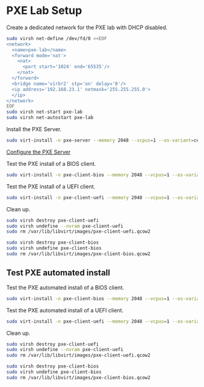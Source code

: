 # PXE Lab Setup

Create a dedicated network for the PXE lab with DHCP disabled.

```sh
sudo virsh net-define /dev/fd/0 <<EOF
<network>
  <name>pxe-lab</name>
  <forward mode='nat'>
    <nat>
      <port start='1024' end='65535'/>
    </nat>
  </forward>
  <bridge name='virbr2' stp='on' delay='0'/>
  <ip address='192.168.23.1' netmask='255.255.255.0'>
  </ip>
</network>
EOF
sudo virsh net-start pxe-lab
sudo virsh net-autostart pxe-lab
```

Install the PXE Server.

```sh
sudo virt-install -n pxe-server --memory 2048 --vcpus=1 --os-variant=centos8 --accelerate -v --disk path=/var/lib/libvirt/images/pxe-server.qcow2,size=10 -l $PWD/CentOS-Stream-8-x86_64-20210311-boot.iso --initrd-inject=$PWD/centos-ks.cfg --extra-args "ks=file:/centos-ks.cfg" --network network=pxe-lab
```

[Configure the PXE Server](../pxe-setup/README.md)

Test the PXE install of a BIOS client.

```sh
sudo virt-install -n pxe-client-bios --memory 2048 --vcpus=1 --os-variant=centos8 --accelerate -v --disk path=/var/lib/libvirt/images/pxe-client-bios.qcow2,size=10 --pxe --network network=pxe-lab
```

Test the PXE install of a UEFI client.

```sh
sudo virt-install -n pxe-client-uefi --memory 2048 --vcpus=1 --os-variant=centos8 --accelerate -v --disk path=/var/lib/libvirt/images/pxe-client-uefi.qcow2,size=10 --pxe --network network=pxe-lab --boot uefi
```

Clean up.

```sh
sudo virsh destroy pxe-client-uefi
sudo virsh undefine --nvram pxe-client-uefi
sudo rm /var/lib/libvirt/images/pxe-client-uefi.qcow2

sudo virsh destroy pxe-client-bios
sudo virsh undefine pxe-client-bios
sudo rm /var/lib/libvirt/images/pxe-client-bios.qcow2
```

## Test PXE automated install

Test the PXE automated install of a BIOS client.

```sh
sudo virt-install -n pxe-client-bios --memory 2048 --vcpus=1 --os-variant=centos8 --accelerate -v --disk path=/var/lib/libvirt/images/pxe-client-bios.qcow2,size=10 --pxe --network network=pxe-lab,mac=52:54:00:88:a4:b0
```

Test the PXE automated install of a UEFI client.

```sh
sudo virt-install -n pxe-client-uefi --memory 2048 --vcpus=1 --os-variant=centos8 --accelerate -v --disk path=/var/lib/libvirt/images/pxe-client-uefi.qcow2,size=10 --pxe --network network=pxe-lab,mac=52:54:00:88:a4:b0 --boot uefi
```

Clean up.

```sh
sudo virsh destroy pxe-client-uefi
sudo virsh undefine --nvram pxe-client-uefi
sudo rm /var/lib/libvirt/images/pxe-client-uefi.qcow2

sudo virsh destroy pxe-client-bios
sudo virsh undefine pxe-client-bios
sudo rm /var/lib/libvirt/images/pxe-client-bios.qcow2
```
